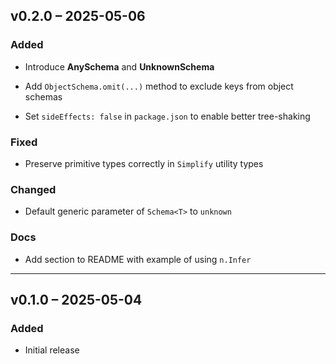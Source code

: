## v0.2.0 – 2025-05-06


### Added

- Introduce **AnySchema** and **UnknownSchema**

- Add `ObjectSchema.omit(...)` method to exclude keys from object schemas

- Set `sideEffects: false` in `package.json` to enable better tree-shaking

### Fixed

- Preserve primitive types correctly in `Simplify` utility types

### Changed

- Default generic parameter of `Schema<T>` to `unknown`

### Docs

- Add section to README with example of using `n.Infer`


---


## v0.1.0 – 2025-05-04


### Added

- Initial release
